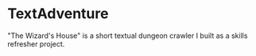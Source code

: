 # TextAdventure
"The Wizard's House" is a short textual dungeon crawler I built as a skills refresher project.
